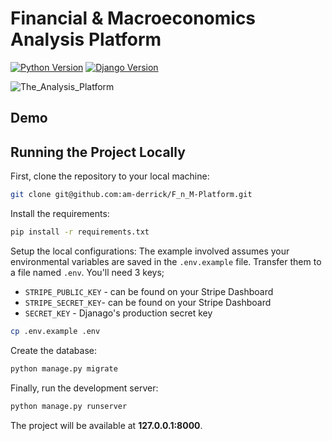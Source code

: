 # Financial & Macroeconomics Analysis Platform
[![Python Version](https://img.shields.io/badge/python-3.11-brightgreen.svg)](https://python.org)
[![Django Version](https://img.shields.io/badge/django-5.1-brightgreen.svg)](https://www.djangoproject.com/download/)

![The_Analysis_Platform](https://github.com/am-derrick/mydjangoapp/assets/65196859/8f5bfae3-be5f-4145-9dad-2d81c89e4181)

## Demo



## Running the Project Locally

First, clone the repository to your local machine:

```bash
git clone git@github.com:am-derrick/F_n_M-Platform.git
```

Install the requirements:

```bash
pip install -r requirements.txt
```

Setup the local configurations:
The example involved assumes your environmental variables are saved in the ```.env.example``` file. Transfer them to a file named ```.env```. You'll need 3 keys;
- `STRIPE_PUBLIC_KEY` - can be found on your Stripe Dashboard
- `STRIPE_SECRET_KEY`- can be found on your Stripe Dashboard
- `SECRET_KEY` - Djanago's production secret key

```bash
cp .env.example .env
```

Create the database:

```bash
python manage.py migrate
```

Finally, run the development server:

```bash
python manage.py runserver
```

The project will be available at **127.0.0.1:8000**.
